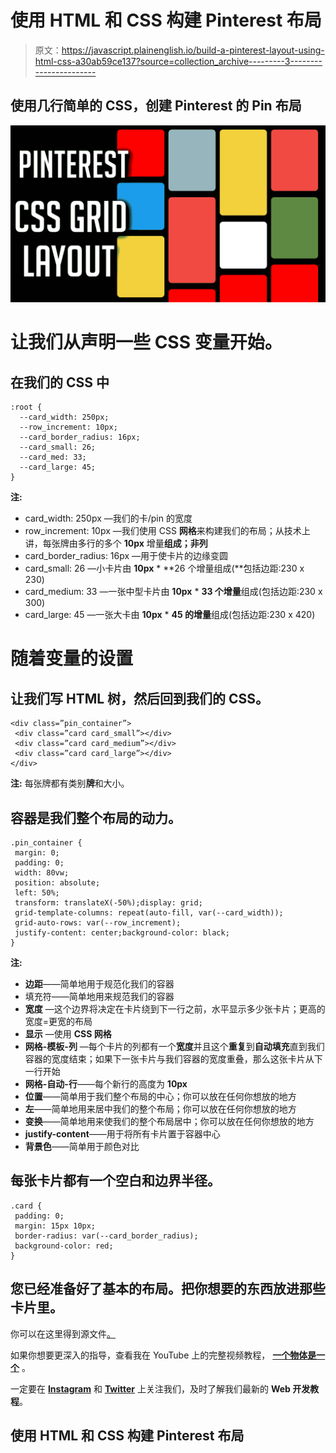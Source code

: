 # 使用 HTML 和 CSS 构建 Pinterest 布局

> 原文：<https://javascript.plainenglish.io/build-a-pinterest-layout-using-html-css-a30ab59ce137?source=collection_archive---------3----------------------->

## 使用几行简单的 CSS，创建 Pinterest 的 Pin 布局

![](img/31b729c6b2170411db8f460b57010c4f.png)

# 让我们从声明一些 CSS 变量开始。

## 在我们的 CSS 中

```
:root {
  --card_width: 250px;
  --row_increment: 10px;
  --card_border_radius: 16px;
  --card_small: 26;
  --card_med: 33;
  --card_large: 45;
}
```

**注:**

*   card_width: 250px —我们的卡/pin 的宽度
*   row_increment: 10px —我们使用 CSS **网格**来构建我们的布局；从技术上讲，每张牌由多行的多个 **10px** 增量**组成；非列**
*   card_border_radius: 16px —用于使卡片的边缘变圆
*   card_small: 26 —小卡片由 **10px** * **26 个增量组成(**包括边距:230 x 230)
*   card_medium: 33 —一张中型卡片由 **10px** * **33 个增量**组成(包括边距:230 x 300)
*   card_large: 45 —一张大卡由 **10px** * **45 的增量**组成(包括边距:230 x 420)

# 随着变量的设置

## 让我们写 HTML 树，然后回到我们的 CSS。

```
<div class=”pin_container”>
 <div class=”card card_small”></div>
 <div class=”card card_medium”></div>
 <div class=”card card_large”></div>
</div>
```

**注:**
每张牌都有类别**牌**和大小。

## 容器是我们整个布局的动力。

```
.pin_container {
 margin: 0;
 padding: 0;
 width: 80vw;
 position: absolute;
 left: 50%;
 transform: translateX(-50%);display: grid;
 grid-template-columns: repeat(auto-fill, var(--card_width));
 grid-auto-rows: var(--row_increment);
 justify-content: center;background-color: black;
}
```

**注:**

*   **边距**——简单地用于规范化我们的容器
*   填充符——简单地用来规范我们的容器
*   **宽度** —这个边界将决定在卡片绕到下一行之前，水平显示多少张卡片；更高的宽度=更宽的布局
*   **显示** —使用 **CSS 网格**
*   **网格-模板-列** —每个卡片的列都有一个**宽度**并且这个**重复**到**自动填充**直到我们容器的宽度结束；如果下一张卡片与我们容器的宽度重叠，那么这张卡片从下一行开始
*   **网格-自动-行**——每个新行的高度为 **10px**
*   **位置**——简单用于我们整个布局的中心；你可以放在任何你想放的地方
*   **左**——简单地用来居中我们的整个布局；你可以放在任何你想放的地方
*   **变换**——简单地用来使我们的整个布局居中；你可以放在任何你想放的地方
*   **justify-content**——用于将所有卡片置于容器中心
*   **背景色**——简单用于颜色对比

## 每张卡片都有一个空白和边界半径。

```
.card {
 padding: 0;
 margin: 15px 10px;
 border-radius: var(--card_border_radius);
 background-color: red;
}
```

## 您已经准备好了基本的布局。把你想要的东西放进那些卡片里。

你可以在这里得到源文件[。](https://github.com/an-object-is-a/html-css-js-pinterest-layout)

如果你想要更深入的指导，查看我在 YouTube 上的完整视频教程， [**一个物体是一个**](https://www.youtube.com/c/anobjectisa) 。

一定要在 [**Instagram**](https://www.instagram.com/an_object_is_a/) 和 [**Twitter**](https://twitter.com/anobjectisa1) 上关注我们，及时了解我们最新的 **Web 开发教程**。

## 使用 HTML 和 CSS 构建 Pinterest 布局